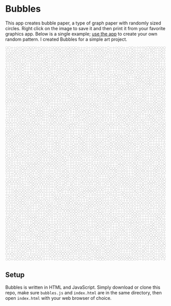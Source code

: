 # Bubbles

This app creates bubble paper, a type of graph paper with randomly sized circles. Right click on the image to save it and then print it from your favorite graphics app. Below is a single example; [use the app](https://codazoda.github.io/bubbles) to create your own random pattern. I created Bubbles for a simple art project.

![Bubble Paper Example](example.png)

## Setup

Bubbles is written in HTML and JavaScript. Simply download or clone this repo, make sure `bubbles.js` and `index.html` are in the same directory, then open `index.html` with your web browser of choice.